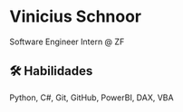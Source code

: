 
# Vinicius Schnoor

Software Engineer Intern @ ZF


## 🛠 Habilidades
Python, C#, Git, GitHub, PowerBI, DAX, VBA

